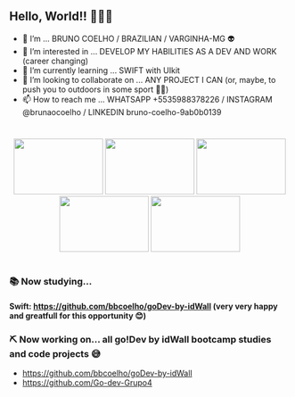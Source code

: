 ## Hello, World!! 🤣🤣🙊

- 👋 I’m ... BRUNO COELHO / BRAZILIAN / VARGINHA-MG 👽
- 👀 I’m interested in ... DEVELOP MY HABILITIES AS A DEV AND WORK (career changing)
- 🌱 I’m currently learning ... SWIFT with UIkit
- 💞️ I’m looking to collaborate on ... ANY PROJECT I CAN (or, maybe, to push you to outdoors in some sport 👊😉)
- 📫 How to reach me ... WHATSAPP +5535988378226 / INSTAGRAM @brunaocoelho / LINKEDIN bruno-coelho-9ab0b0139
#

<p align="center">
<img src="https://cdn.jsdelivr.net/gh/devicons/devicon/icons/javascript/javascript-original.svg" width="160" height="100"/> <img src="https://cdn.jsdelivr.net/gh/devicons/devicon/icons/nodejs/nodejs-original-wordmark.svg" width="160" height="100"/> <img src="https://cdn.jsdelivr.net/gh/devicons/devicon/icons/vuejs/vuejs-original-wordmark.svg" width="160" height="100"/> <img src="https://cdn.jsdelivr.net/gh/devicons/devicon/icons/swift/swift-original-wordmark.svg" width="160" height="100"/> <img src="https://cdn.jsdelivr.net/gh/devicons/devicon/icons/mysql/mysql-original.svg" width="160" height="100"/>
</p>
  
#

### 📚 Now studying...

#### Swift: https://github.com/bbcoelho/goDev-by-idWall (very very happy and greatfull for this opportunity 😊)
<!--- #### Data validation on Vue.js: https://www.youtube.com/watch?v=XwND-DLWCF0&list=WL&index=26&t=428s --->

### ⛏️ Now working on... all go!Dev by idWall bootcamp studies and code projects 😅

- https://github.com/bbcoelho/goDev-by-idWall
- https://github.com/Go-dev-Grupo4

<!--- https://github.com/bbcoelho/purpleorchid
Developing a SPA to automate a buying process of a friend's restaurant chain --->

<!---
bbcoelho/bbcoelho is a ✨ special ✨ repository because its `README.md` (this file) appears on your GitHub profile.
You can click the Preview link to take a look at your changes.
--->
